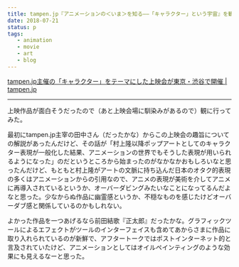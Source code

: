 ```yaml
---
title: tampen.jp『アニメーションの＜いま＞を知る――「キャラクター」という宇宙』を観た
date: 2018-07-21
status: p
tags:
   - animation
   - movie
   - art
   - blog
---
```


[tampen.jp主催の「キャラクター」をテーマにした上映会が東京・渋谷で開催 | tampen.jp](http://tampen.jp/article/519)<br>

---

上映作品が面白そうだったので（あと上映会場に馴染みがあるので）観に行ってみた。<br>

最初にtampen.jp主宰の田中さん（だったかな）からこの上映会の趣旨についての解説があったんだけど、その話が「村上隆以降ポップアートとしてのキャラクター表現が一般化した結果、アニメーションの世界でもそうした表現が用いられるようになった」のだというところから始まったのがなかなかおもしろいなと思ったんだけど、もともと村上隆がアートの文脈に持ち込んだ日本のオタク的表現の多くはアニメーションからの引用なので、アニメの表現が美術を介してアニメに再導入されているというか、オーバーダビングみたいなことになってるんだよなと思った。少なからぬ作品に幽霊感というか、不穏なものを感じたけどオーバーダブ感と関係しているのかもしれない。<br>

よかった作品を一つあげるなら前田結歌『正太郎』だったかな。グラフィックツールによるエフェクトがツールのインターフェイスも含めてあからさまに作品に取り入れられているのが新鮮で、アフタートークではポストインターネット的と言及されていたけど、アニメーションとしてはオイルペインティングのような効果にも見えるなーと思った。<br>
